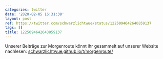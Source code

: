 ```yaml
---
categories: twitter
date: '2020-02-05 16:31:38'
layout: post
ref: https://twitter.com/schwarzlichtwue/status/1225094642640859137
tags: []
title: 1225094642640859137
---
```

Unserer Beiträge zur Morgenroute könnt ihr gesammelt auf unserer Website nachlesen: [schwarzlichtwue.github.io/t/morgenroute/](https://schwarzlichtwue.github.io/t/morgenroute/) 